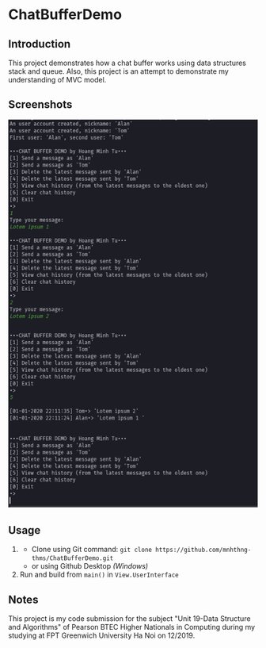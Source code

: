 # ChatBufferDemo

## Introduction

This project demonstrates how a chat buffer works using data structures stack and queue. Also, this project is an attempt to demonstrate my understanding of MVC model.

## Screenshots

![Main Menu CLI](https://raw.githubusercontent.com/mnhthng-thms/ChatBufferDemo/master/Screeenshot%2001.png)

## Usage

1. - Clone using Git command: `git clone https://github.com/mnhthng-thms/ChatBufferDemo.git`
   - or using Github Desktop _(Windows)_
2. Run and build from `main()` in `View.UserInterface`

## Notes

This project is my code submission for the subject "Unit 19-Data Structure and Algorithms" of Pearson BTEC Higher Nationals in
Computing during my studying at FPT Greenwich University Ha Noi on 12/2019.
